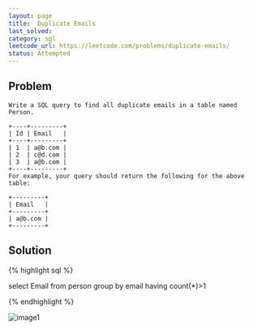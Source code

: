 ```yaml
---
layout: page
title:  Duplicate Emails
last_solved: 
category: sql
leetcode_url: https://leetcode.com/problems/duplicate-emails/
status: Attempted
---
```


Problem
-------

```
Write a SQL query to find all duplicate emails in a table named Person.

+----+---------+
| Id | Email   |
+----+---------+
| 1  | a@b.com |
| 2  | c@d.com |
| 3  | a@b.com |
+----+---------+
For example, your query should return the following for the above table:

+---------+
| Email   |
+---------+
| a@b.com |
+---------+

```

Solution
----------

{% highlight sql %}

select Email
from person
group by email
having count(*)>1

{% endhighlight %}


![image1]()